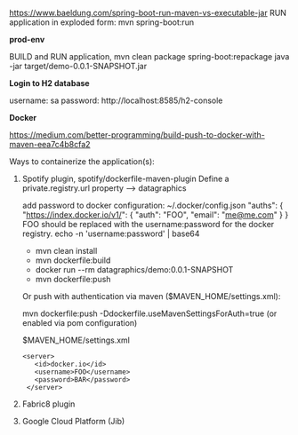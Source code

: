 
https://www.baeldung.com/spring-boot-run-maven-vs-executable-jar
RUN application in exploded form:
mvn spring-boot:run

**prod-env**

BUILD and RUN application,
mvn clean package spring-boot:repackage
java -jar target/demo-0.0.1-SNAPSHOT.jar

**Login to H2 database**

username: sa
password: 
http://localhost:8585/h2-console

**Docker**

https://medium.com/better-programming/build-push-to-docker-with-maven-eea7c4b8cfa2

Ways to containerize the application(s):
1.  Spotify plugin, spotify/dockerfile-maven-plugin
    Define a private.registry.url property --> datagraphics
    
    add password to docker configuration:
    ~/.docker/config.json
    "auths": {
        "https://index.docker.io/v1/": {
          "auth": "FOO",
          "email": "me@me.com"
        }
    }
    FOO should be replaced with the username:password for the docker registry.
    echo -n 'username:password' | base64
    
    - mvn clean install
    - mvn dockerfile:build
    - docker run --rm datagraphics/demo:0.0.1-SNAPSHOT
    - mvn dockerfile:push

    Or push with authentication via maven ($MAVEN_HOME/settings.xml):
    
    mvn dockerfile:push -Ddockerfile.useMavenSettingsForAuth=true   (or enabled via pom configuration)
    
    $MAVEN_HOME/settings.xml
    ```
    <server>
       <id>docker.io</id>
       <username>FOO</username>
       <password>BAR</password>
     </server>
    
2.  Fabric8 plugin 

3.  Google Cloud Platform (Jib)
